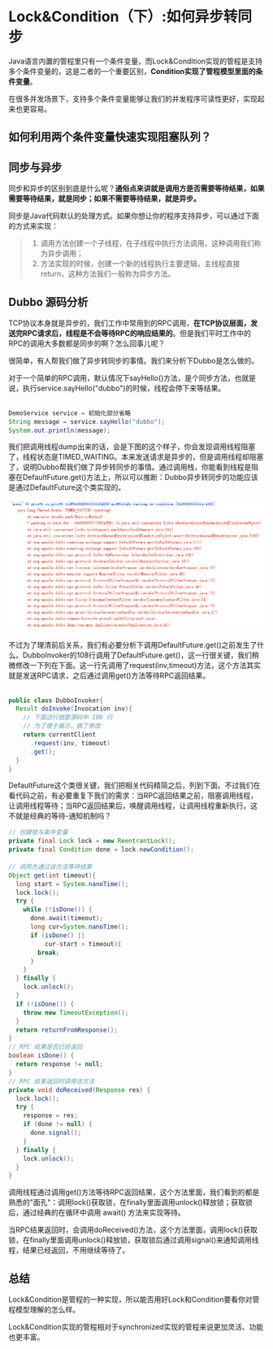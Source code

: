# Lock&Condition（下）:如何异步转同步

Java语言内置的管程里只有一个条件变量，而Lock&Condition实现的管程是支持多个条件变量的，这是二者的一个重要区别，**Condition实现了管程模型里面的条件变量**。

在很多并发场景下，支持多个条件变量能够让我们的并发程序可读性更好，实现起来也更容易。

## 如何利用两个条件变量快速实现阻塞队列？



## 同步与异步

同步和异步的区别到底是什么呢？**通俗点来讲就是调用方是否需要等待结果，如果需要等待结果，就是同步；如果不需要等待结果，就是异步。**

同步是Java代码默认的处理方式。如果你想让你的程序支持异步，可以通过下面的方式来实现：

> 1. 调用方法创建一个子线程，在子线程中执行方法调用，这种调用我们称为异步调用；
> 2. 方法实现的时候，创建一个新的线程执行主要逻辑，主线程直接return，这种方法我们一般称为异步方法。

## Dubbo 源码分析

TCP协议本身就是异步的，我们工作中常用到的RPC调用，**在TCP协议层面，发送完RPC请求后，线程是不会等待RPC的响应结果的**。但是我们平时工作中的RPC的调用大多数都是同步的啊？怎么回事儿呢？

很简单，有人帮我们做了异步转同步的事情。我们来分析下Dubbo是怎么做的。

对于一个简单的RPC调用，默认情况下sayHello()方法，是个同步方法，也就是说，执行service.sayHello("dubbo")的时候，线程会停下来等结果。

```java

DemoService service = 初始化部分省略
String message = service.sayHello("dubbo");
System.out.println(message);

```

我们把调用线程dump出来的话，会是下图的这个样子，你会发现调用线程阻塞了，线程状态是TIMED_WAITING。本来发送请求是异步的，但是调用线程却阻塞了，说明Dubbo帮我们做了异步转同步的事情。通过调用栈，你能看到线程是阻塞在DefaultFuture.get()方法上，所以可以推断：Dubbo异步转同步的功能应该是通过DefaultFuture这个类实现的。

![](images/condition/dump.png)

不过为了理清前后关系，我们有必要分析下调用DefaultFuture.get()之前发生了什么。DubboInvoker的108行调用了DefaultFuture.get()，这一行很关键，我们稍微修改一下列在下面。这一行先调用了request(inv,timeout)方法，这个方法其实就是发送RPC请求，之后通过调用get()方法等待RPC返回结果。

```java

public class DubboInvoker{
  Result doInvoke(Invocation inv){
    // 下面这行就是源码中 108 行
    // 为了便于展示，做了修改
    return currentClient 
      .request(inv, timeout)
      .get();
  }
}

```

DefaultFuture这个类很关键，我们把相关代码精简之后，列到下面。不过我们在看代码之前，有必要重复下我们的需求：当RPC返回结果之前，阻塞调用线程，让调用线程等待；当RPC返回结果后，唤醒调用线程，让调用线程重新执行。这不就是经典的等待-通知机制吗？

```java
// 创建锁与条件变量
private final Lock lock = new ReentrantLock();
private final Condition done = lock.newCondition();

// 调用方通过该方法等待结果
Object get(int timeout){
  long start = System.nanoTime();
  lock.lock();
  try {
	while (!isDone()) {
	  done.await(timeout);
      long cur=System.nanoTime();
	  if (isDone() || 
          cur-start > timeout){
	    break;
	  }
	}
  } finally {
	lock.unlock();
  }
  if (!isDone()) {
	throw new TimeoutException();
  }
  return returnFromResponse();
}
// RPC 结果是否已经返回
boolean isDone() {
  return response != null;
}
// RPC 结果返回时调用该方法   
private void doReceived(Response res) {
  lock.lock();
  try {
    response = res;
    if (done != null) {
      done.signal();
    }
  } finally {
    lock.unlock();
  }
}

```

调用线程通过调用get()方法等待RPC返回结果，这个方法里面，我们看到的都是熟悉的"面孔"：调用lock()获取锁，在finally里面调用unlock()释放锁；获取锁后，通过经典的在循环中调用 await() 方法来实现等待。

当RPC结果返回时，会调用doReceived()方法，这个方法里面，调用lock()获取锁，在finally里面调用unlock()释放锁，获取锁后通过调用signal()来通知调用线程，结果已经返回，不用继续等待了。

## 总结

Lock&Condition是管程的一种实现，所以能否用好Lock和Condition要看你对管程模型理解的怎么样。

Lock&Condition实现的管程相对于synchronized实现的管程来说更加灵活、功能也更丰富。





